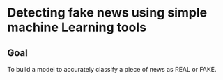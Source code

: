 # Detecting fake news using simple machine Learning tools

## Goal
To build a model to accurately classify a piece of news as REAL or FAKE. 
